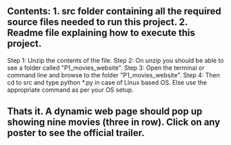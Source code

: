 
																	
Contents: 1. src folder containing all the required source files needed to run this
		  project. 2. Readme file explaining how to execute this project.  
----------------------------------------------------------------------------------------

Step 1: Unzip the contents of the file.
Step 2: On unzip you should be able to see a folder called "P1_movies_website".
Step 3: Open the terminal or command line and browse to the folder "P1_movies_website".
Step 4: Then cd to src and type python *.py in case of Linux based OS. Else use the
		 appropriate command as per your OS setup.

Thats it. A dynamic web page should pop up showing nine movies (three in row). Click on 
any poster to see the official trailer. 
-----------------------------------------------------------------------------------------
